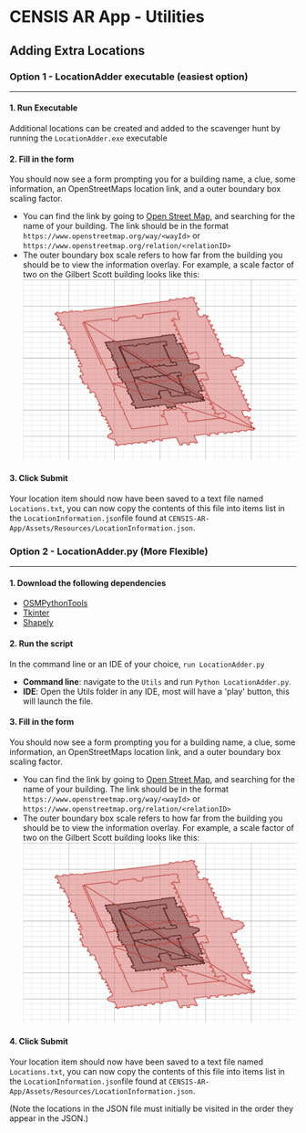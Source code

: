 ﻿# CENSIS AR App - Utilities

## Adding Extra Locations

### Option 1 - LocationAdder executable (easiest option)

---

#### 1. Run Executable

Additional locations can be created and added to the scavenger hunt by running the `LocationAdder.exe` executable

#### 2. Fill in the form

You should now see a form prompting you for a building name, a clue, some information, an OpenStreetMaps location link,
and a outer boundary box scaling factor.

- You can find the link by going to [Open Street Map](https://www.openstreetmap.org/), and searching for the name of
your building. The link should be in the format `https://www.openstreetmap.org/way/<wayId>` or
`https://www.openstreetmap.org/relation/<relationID>`
- The outer boundary box scale refers to how far from the building you should be to view the information overlay. For
example, a scale factor of two on the Gilbert Scott building looks like this:
![gilberscottscaled.png](gilberscottscaled.png)

#### 3. Click Submit

Your location item should now have been saved to a text file named `Locations.txt`, you can now copy the contents of
this file into items list in the `LocationInformation.json`file found
at `CENSIS-AR-App/Assets/Resources/LocationInformation.json`.

### Option 2 - LocationAdder.py (More Flexible)

---

#### 1. Download the following dependencies

- [OSMPythonTools](https://wiki.openstreetmap.org/wiki/OSMPythonTools#Installation)
- [Tkinter](https://tkdocs.com/tutorial/install.html)
- [Shapely](https://shapely.readthedocs.io/en/latest/installation.html)

#### 2. Run the script

In the command line or an IDE of your choice, `run LocationAdder.py`

- **Command line**: navigate to the `Utils` and run `Python LocationAdder.py`.
- **IDE**: Open the Utils folder in any IDE, most will have a 'play' button, this will launch the file.

#### 3. Fill in the form

You should now see a form prompting you for a building name, a clue, some information, an OpenStreetMaps location link,
and a outer boundary box scaling factor.

- You can find the link by going to [Open Street Map](https://www.openstreetmap.org/), and searching for the name of
  your building. The link should be in the format `https://www.openstreetmap.org/way/<wayId>` or
  `https://www.openstreetmap.org/relation/<relationID>`
- The outer boundary box scale refers to how far from the building you should be to view the information overlay. For
  example, a scale factor of two on the Gilbert Scott building looks like this:
  ![gilberscottscaled.png](gilberscottscaled.png)

#### 4. Click Submit

Your location item should now have been saved to a text file named `Locations.txt`, you can now copy the contents of
this file into items list in the `LocationInformation.json`file found
at `CENSIS-AR-App/Assets/Resources/LocationInformation.json`.

(Note the locations in the JSON file must initially be visited in the order they appear in the JSON.)
